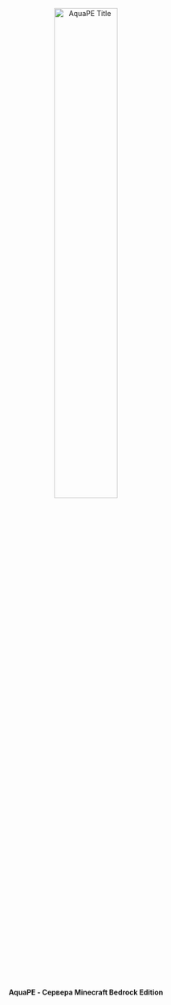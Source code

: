 <p align="center">
	<a href="#"><img src="https://github.com/AquaPE-TEAM/.github/assets/123255601/fadf73f5-6e0a-45ec-8b9c-b65ec8a0098d" alt="AquaPE Title" title="AquaPE" loading="eager" width="50%" height="50%"/>
	</a><br>
	<b>AquaPE - Сервера Minecraft Bedrock Edition</b>
</p>
